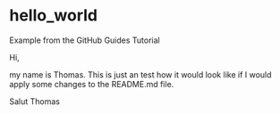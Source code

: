 # hello_world
Example from the GitHub Guides Tutorial

Hi,

my name is Thomas. This is just an test how it would look like if I would apply some changes to the README.md file.


Salut
Thomas
